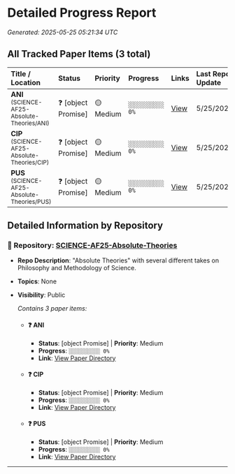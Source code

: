 # Detailed Progress Report
*Generated: 2025-05-25 05:21:34 UTC*

## All Tracked Paper Items (3 total)

| Title / Location                 | Status                      | Priority                      | Progress                               | Links                                     | Last Repo Update |
|:---------------------------------|:----------------------------|:------------------------------|:---------------------------------------|:------------------------------------------|:-----------------|
| **ANI**<br><small>(SCIENCE-AF25-Absolute-Theories/ANI)</small> | ❓ [object Promise] | 🟡 Medium | `░░░░░░░░░░ 0%` | [View](https://github.com/sandner-art/SCIENCE-AF25-Absolute-Theories/tree/main/papers/ANI) | 5/25/2025 |
| **CIP**<br><small>(SCIENCE-AF25-Absolute-Theories/CIP)</small> | ❓ [object Promise] | 🟡 Medium | `░░░░░░░░░░ 0%` | [View](https://github.com/sandner-art/SCIENCE-AF25-Absolute-Theories/tree/main/papers/CIP) | 5/25/2025 |
| **PUS**<br><small>(SCIENCE-AF25-Absolute-Theories/PUS)</small> | ❓ [object Promise] | 🟡 Medium | `░░░░░░░░░░ 0%` | [View](https://github.com/sandner-art/SCIENCE-AF25-Absolute-Theories/tree/main/papers/PUS) | 5/25/2025 |

## Detailed Information by Repository

### 📁 Repository: [SCIENCE-AF25-Absolute-Theories](https://github.com/sandner-art/SCIENCE-AF25-Absolute-Theories)
- **Repo Description**: "Absolute Theories" with several different takes on Philosophy and Methodology of Science.
- **Topics**: None
- **Visibility**: Public

  *Contains 3 paper items:*
  - #### ❓ ANI
    - **Status**: [object Promise] | **Priority**: Medium
    - **Progress**: `░░░░░░░░░░ 0%`
    - **Link**: [View Paper Directory](https://github.com/sandner-art/SCIENCE-AF25-Absolute-Theories/tree/main/papers/ANI)

  - #### ❓ CIP
    - **Status**: [object Promise] | **Priority**: Medium
    - **Progress**: `░░░░░░░░░░ 0%`
    - **Link**: [View Paper Directory](https://github.com/sandner-art/SCIENCE-AF25-Absolute-Theories/tree/main/papers/CIP)

  - #### ❓ PUS
    - **Status**: [object Promise] | **Priority**: Medium
    - **Progress**: `░░░░░░░░░░ 0%`
    - **Link**: [View Paper Directory](https://github.com/sandner-art/SCIENCE-AF25-Absolute-Theories/tree/main/papers/PUS)


---
